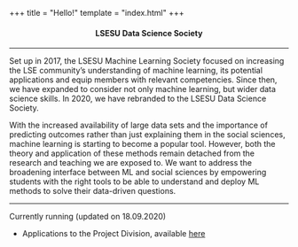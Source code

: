 +++
title = "Hello!"
template = "index.html"
+++

<center><h4>LSESU Data Science Society</h4></center>

---

Set up in 2017, the LSESU Machine Learning Society focused on increasing the LSE community’s understanding of machine learning, its potential applications and equip members with relevant competencies. Since then, we have expanded to consider not only machine learning, but wider data science skills. In 2020, we have rebranded to the LSESU Data Science Society.

With the increased availability of large data sets and the importance of predicting outcomes rather than just explaining them in the social sciences, machine learning is starting to become a popular tool. However, both the theory and application of these methods remain detached from the research and teaching we are exposed to. We want to address the broadening interface between ML and social sciences by empowering students with the right tools to be able to understand and deploy ML methods to solve their data-driven questions.

---

Currently running (updated on 18.09.2020)

- Applications to the Project Division, available
  [here](https://docs.google.com/forms/d/e/1FAIpQLSfmMwQ4aZdaI1P1mqYcRHXAd1RSeFZi6eg79b2OfQIjxyZdzg/viewform)


